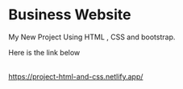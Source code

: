 # Business Website
<p>My New Project Using HTML , CSS and bootstrap.</p>
<p>Here is the link below</p>
<br>
<a href="https://project-html-and-css.netlify.app/">https://project-html-and-css.netlify.app/</a>
